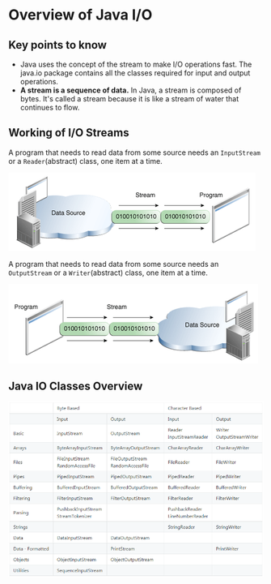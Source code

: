 # Overview of Java I/O
## Key points to know
* Java uses the concept of the stream to make I/O operations fast. The java.io package contains all the classes required for input and output operations.
* **A stream is a sequence of data.** In Java, a stream is composed of bytes. It's called a stream because it is like a stream of water that continues to flow.

## Working of I/O Streams
A program that needs to read data from some source needs an `InputStream` or a `Reader`(abstract) class, one item at a time.

![](images/java_inpStream.gif)

A program that needs to read data from some source needs an `OutputStream` or a `Writer`(abstract) class, one item at a time.

![](images/java_outStream.gif)

##  Java IO Classes Overview

![](images/java-io-summary-table.PNG)
